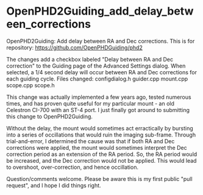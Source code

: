 # OpenPHD2Guiding_add_delay_between_corrections
OpenPHD2Guiding: Add delay between RA and Dec corrections.
This is for repository: https://github.com/OpenPHDGuiding/phd2

The changes add a checkbox labeled "Delay between RA and Dec correction" to the Guiding page of the Advanced Settings dialog.
When selected, a 1/4 second delay will occur between RA and Dec corrections for each guiding cycle.
Files changed:
    configdialog.h
    guider.cpp
    mount.cpp
    scope.cpp
    scope.h

This change was actually implemented a few years ago, tested numerous times, and has proven quite useful for my particular
mount - an old Celestron CI-700 with an ST-4 port. I just finally got around to submitting this change to OpenPHD2Guiding.

Without the delay, the mount would sometimes act erractically by bursting into a series of occillations
that would ruin the imaging sub-frame. Through trial-and-error, I determined the cause was that if both RA and Dec corrections
were applied, the mount would sometimes interpret the Dec correction period as an extension of the RA period. So, the RA period would
be increased, and the Dec correction would not be applied. This would lead to overshoot, over-correction, and hence occillation.

Question/comments welcome. Please be aware this is my first public "pull request", and I hope I did things right.
